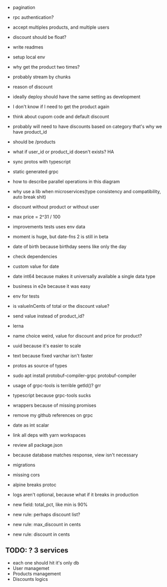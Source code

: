 - pagination
- rpc authentication?
- accept multiples products, and multiple users

- discount should be float?
- write readmes
- setup local env
- why get the product two times?
- probably stream by chunks
- reason of discount
- ideally deploy should have the same setting as development
- I don't know if I need to get the product again

- think about cupom code and default discount

- probably will need to have discounts based on category that's why we have product_id
- should be /products

- what if user_id or product_id doesn't exists? HA
- sync protos with typescript
- static generated grpc

- how to describe parallel operations in this diagram
- why use a lib when microservices(type consistency and compatibility, auto break shit)

- discount without product or without user

- max price = 2^31 / 100

- improvements tests uses env data

- moment is huge, but date-fns 2 is still in beta

- date of birth because birthday seens like only the day

- check dependencies
- custom value for date
- date int64 because makes it universally available a single data type
- business in e2e because it was easy
- env for tests
- is valueInCents of total or the discount value?
- send value instead of product_id?
- lerna

- name choice weird, value for discount and price for product?
- uuid because it's easier to scale
- text because fixed varchar isn't faster

- protos as source of types
- sudo apt install protobuf-compiler-grpc protobuf-compiler

- usage of grpc-tools is terrible getId()? grr
- typescript because grpc-tools sucks
- wrappers because of missing promises
- remove my github references on grpc
- date as int scalar

- link all deps with yarn workspaces
- review all package.json

- because database matches response, view isn't necessary

- migrations
- missing cors
- alpine breaks protoc
- logs aren't optional, because what if it breaks in production

- new field: total_pct, like min is 90%
- new rule: perhaps discount list?
- new rule: max_discount in cents
- new rule: discount in cents

## TODO: ? 3 services

- each one should hit it's only db
- User managemet
- Products management
- Discounts logics

